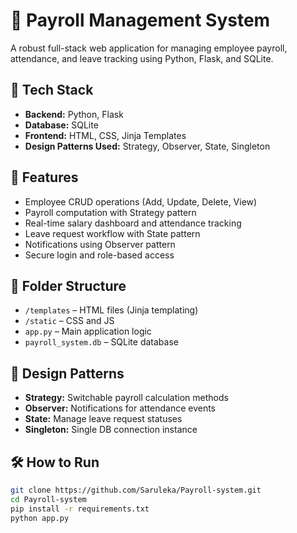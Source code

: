 # 🧾 Payroll Management System

A robust full-stack web application for managing employee payroll, attendance, and leave tracking using Python, Flask, and SQLite.

## 🔧 Tech Stack
- **Backend:** Python, Flask
- **Database:** SQLite
- **Frontend:** HTML, CSS, Jinja Templates
- **Design Patterns Used:** Strategy, Observer, State, Singleton

## 🚀 Features
- Employee CRUD operations (Add, Update, Delete, View)
- Payroll computation with Strategy pattern
- Real-time salary dashboard and attendance tracking
- Leave request workflow with State pattern
- Notifications using Observer pattern
- Secure login and role-based access

## 📁 Folder Structure
- `/templates` – HTML files (Jinja templating)
- `/static` – CSS and JS
- `app.py` – Main application logic
- `payroll_system.db` – SQLite database

## 🧠 Design Patterns
- **Strategy:** Switchable payroll calculation methods
- **Observer:** Notifications for attendance events
- **State:** Manage leave request statuses
- **Singleton:** Single DB connection instance



## 🛠️ How to Run
```bash
git clone https://github.com/Saruleka/Payroll-system.git
cd Payroll-system
pip install -r requirements.txt
python app.py
